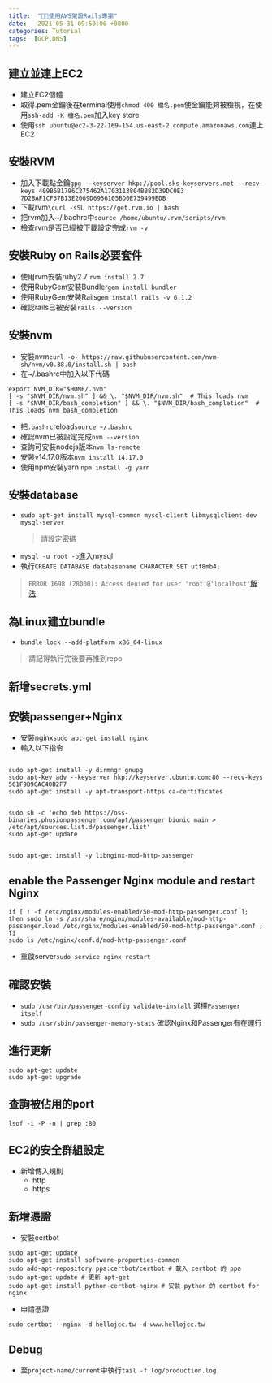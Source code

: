 ```yaml
---
title:  "使用AWS架設Rails專案"
date:   2021-05-31 09:50:00 +0800
categories: Tutorial
tags:  [GCP,DNS]
--- 
```

## 建立並連上EC2
- 建立EC2個體
- 取得.pem金鑰後在terminal使用`chmod 400 檔名.pem`使金鑰能夠被檢視，在使用`ssh-add -K 檔名.pem`加入key store
- 使用`ssh ubuntu@ec2-3-22-169-154.us-east-2.compute.amazonaws.com`連上EC2

## 安裝RVM
- 加入下載點金鑰`gpg --keyserver hkp://pool.sks-keyservers.net --recv-keys 409B6B1796C275462A1703113804BB82D39DC0E3 7D2BAF1CF37B13E2069D6956105BD0E739499BDB`
- 下載rvm`\curl -sSL https://get.rvm.io | bash`
- 把rvm加入~/.bachrc中`source /home/ubuntu/.rvm/scripts/rvm`
- 檢查rvm是否已經被下載設定完成`rvm -v`

## 安裝Ruby on Rails必要套件
- 使用rvm安裝ruby2.7 `rvm install 2.7`
- 使用RubyGem安裝Bundler`gem install bundler`
- 使用RubyGem安裝Rails`gem install rails -v 6.1.2`
- 確認rails已被安裝`rails --version`

## 安裝nvm
- 安裝nvm`curl -o- https://raw.githubusercontent.com/nvm-sh/nvm/v0.38.0/install.sh | bash`
- 在~/.bashrc中加入以下代碼
```
export NVM_DIR="$HOME/.nvm"
[ -s "$NVM_DIR/nvm.sh" ] && \. "$NVM_DIR/nvm.sh"  # This loads nvm
[ -s "$NVM_DIR/bash_completion" ] && \. "$NVM_DIR/bash_completion"  # This loads nvm bash_completion
```
- 把`.bashrc`reload`source ~/.bashrc`
- 確認nvm已被設定完成`nvm --version`
- 查詢可安裝nodejs版本`nvm ls-remote`
- 安裝v14.17.0版本`nvm install 14.17.0`
- 使用npm安裝yarn `npm install -g yarn`

## 安裝database
- `sudo apt-get install mysql-common mysql-client libmysqlclient-dev mysql-server`
    > 請設定密碼
- `mysql -u root -p`進入mysql
- 執行`CREATE DATABASE databasename CHARACTER SET utf8mb4;`
> `ERROR 1698 (28000): Access denied for user 'root'@'localhost'`[解法](https://mustgeorge.blogspot.com/2011/11/mysql-error-1045-28000-using-password.html)

## 為Linux建立bundle
- `bundle lock --add-platform x86_64-linux`
> 請記得執行完後要再推到repo

## 新增secrets.yml
## 安裝passenger+Nginx
- 安裝nginx`sudo apt-get install nginx`
- 輸入以下指令
```

sudo apt-get install -y dirmngr gnupg
sudo apt-key adv --keyserver hkp://keyserver.ubuntu.com:80 --recv-keys 561F9B9CAC40B2F7
sudo apt-get install -y apt-transport-https ca-certificates


sudo sh -c 'echo deb https://oss-binaries.phusionpassenger.com/apt/passenger bionic main > /etc/apt/sources.list.d/passenger.list'
sudo apt-get update


sudo apt-get install -y libnginx-mod-http-passenger
```

## enable the Passenger Nginx module and restart Nginx
```
if [ ! -f /etc/nginx/modules-enabled/50-mod-http-passenger.conf ]; then sudo ln -s /usr/share/nginx/modules-available/mod-http-passenger.load /etc/nginx/modules-enabled/50-mod-http-passenger.conf ; fi
sudo ls /etc/nginx/conf.d/mod-http-passenger.conf
```
- 重啟server`sudo service nginx restart`

## 確認安裝
- `sudo /usr/bin/passenger-config validate-install`
 選擇`Passenger itself`
 - `sudo /usr/sbin/passenger-memory-stats`
 確認Nginx和Passenger有在運行

## 進行更新
```
sudo apt-get update
sudo apt-get upgrade
```
## 查詢被佔用的port
`lsof -i -P -n | grep :80`

## EC2的安全群組設定
- 新增傳入規則
    - http
    - https
## 新增憑證
- 安裝certbot
```
sudo apt-get update
sudo apt-get install software-properties-common
sudo add-apt-repository ppa:certbot/certbot # 載入 certbot 的 ppa
sudo apt-get update # 更新 apt-get
sudo apt-get install python-certbot-nginx # 安裝 python 的 certbot for nginx
```
- 申請憑證
```
sudo certbot --nginx -d hellojcc.tw -d www.hellojcc.tw
```

## Debug
- 至`project-name/current`中執行`tail -f log/production.log`